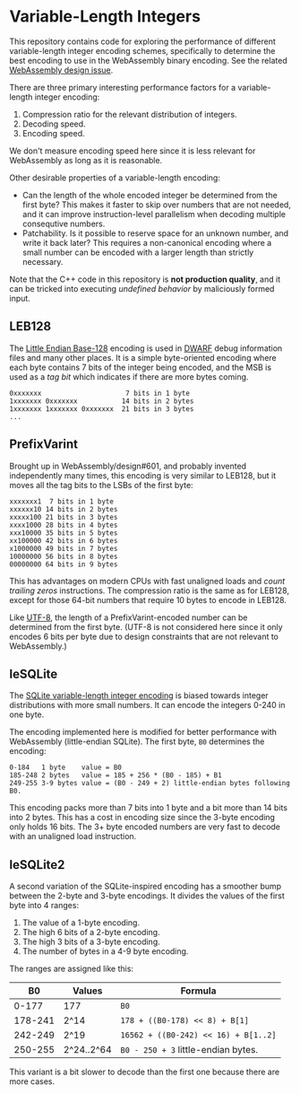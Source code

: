 Variable-Length Integers
========================

This repository contains code for exploring the performance of different
variable-length integer encoding schemes, specifically to determine the best
encoding to use in the WebAssembly binary encoding. See the related
[WebAssembly design issue](https://github.com/WebAssembly/design/issues/601).

There are three primary interesting performance factors for a variable-length
integer encoding:

1. Compression ratio for the relevant distribution of integers.
2. Decoding speed.
3. Encoding speed.

We don't measure encoding speed here since it is less relevant for WebAssembly
as long as it is reasonable.

Other desirable properties of a variable-length encoding:

- Can the length of the whole encoded integer be determined from the first byte?
  This makes it faster to skip over numbers that are not needed, and it can
  improve instruction-level parallelism when decoding multiple consequtive
  numbers.
- Patchability. Is it possible to reserve space for an unknown number, and write
  it back later? This requires a non-canonical encoding where a small number can
  be encoded with a larger length than strictly necessary.

Note that the C++ code in this repository is **not production quality**, and it
can be tricked into executing _undefined behavior_ by maliciously formed input.


LEB128
------
The [Little Endian Base-128](https://en.wikipedia.org/wiki/LEB128) encoding is
used in [DWARF](http://dwarfstd.org) debug information files and many other
places. It is a simple byte-oriented encoding where each byte contains 7 bits
of the integer being encoded, and the MSB is used as a _tag bit_ which
indicates if there are more bytes coming.

    0xxxxxxx                     7 bits in 1 byte
    1xxxxxxx 0xxxxxxx           14 bits in 2 bytes
    1xxxxxxx 1xxxxxxx 0xxxxxxx  21 bits in 3 bytes
    ...


PrefixVarint
------------
Brought up in WebAssembly/design#601, and probably invented independently many
times, this encoding is very similar to LEB128, but it moves all the tag bits
to the LSBs of the first byte:

    xxxxxxx1  7 bits in 1 byte
    xxxxxx10 14 bits in 2 bytes
    xxxxx100 21 bits in 3 bytes
    xxxx1000 28 bits in 4 bytes
    xxx10000 35 bits in 5 bytes
    xx100000 42 bits in 6 bytes
    x1000000 49 bits in 7 bytes
    10000000 56 bits in 8 bytes
    00000000 64 bits in 9 bytes

This has advantages on modern CPUs with fast unaligned loads and _count
trailing zeros_ instructions. The compression ratio is the same as for LEB128,
except for those 64-bit numbers that require 10 bytes to encode in LEB128.

Like [UTF-8](https://en.wikipedia.org/wiki/UTF-8), the length of a
PrefixVarint-encoded number can be determined from the first byte. (UTF-8 is
not considered here since it only encodes 6 bits per byte due to design
constraints that are not relevant to WebAssembly.)


leSQLite
--------
The [SQLite variable-length integer
encoding](https://sqlite.org/src4/doc/trunk/www/varint.wiki) is biased towards
integer distributions with more small numbers. It can encode the integers 0-240
in one byte.

The encoding implemented here is modified for better performance with
WebAssembly (little-endian SQLite). The first byte, `B0` determines the
encoding:

    0-184   1 byte    value = B0
    185-248 2 bytes   value = 185 + 256 * (B0 - 185) + B1
    249-255 3-9 bytes value = (B0 - 249 + 2) little-endian bytes following B0.

This encoding packs more than 7 bits into 1 byte and a bit more than 14 bits
into 2 bytes. This has a cost in encoding size since the 3-byte encoding only
holds 16 bits. The 3+ byte encoded numbers are very fast to decode with an
unaligned load instruction.


leSQLite2
---------
A second variation of the SQLite-inspired encoding has a smoother bump between
the 2-byte and 3-byte encodings. It divides the values of the first byte into 4
ranges:

1. The value of a 1-byte encoding.
2. The high 6 bits of a 2-byte encoding.
3. The high 3 bits of a 3-byte encoding.
4. The number of bytes in a 4-9 byte encoding.

The ranges are assigned like this:

| B0      | Values     | Formula                              |
| ------- | ---------- | ------------------------------------ |
| 0-177   | 177        | `B0`                                 |
| 178-241 | 2^14       | `178 + ((B0-178) << 8) + B[1]`       |
| 242-249 | 2^19       | `16562 + ((B0-242) << 16) + B[1..2]` |
| 250-255 | 2^24..2^64 | `B0 - 250 + 3` little-endian bytes.  |

This variant is a bit slower to decode than the first one because there are more
cases.
